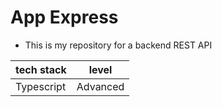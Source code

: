 # App Express
* This is my repository for a backend REST API

|tech stack|level   |
|----------|--------|
|Typescript|Advanced|
